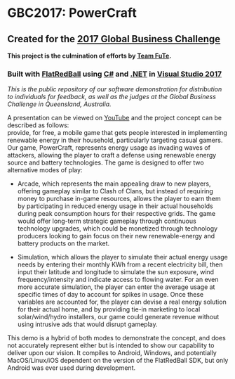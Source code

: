 # GBC2017:  PowerCraft
##  Created for the [2017 Global Business Challenge](http://globalbusinesschallenge.org/)
**This project is the culmination of efforts by [Team FuTe](http://acs.aalto.fi/swd/global-business-challenge-2017-team-fute/).**
### Built with [FlatRedBall](http://flatredball.com/) using [C#](https://docs.microsoft.com/en-us/dotnet/csharp/) and [.NET](https://dotnet.microsoft.com/) in [Visual Studio 2017](https://visualstudio.microsoft.com/)
*This is the public repository of our software demonstration for distribution to individuals for feedback, as well as the judges at the Global Business Challenge in Queensland, Australia.*



A presentation can be viewed on [YouTube](https://youtu.be/M1eqGe7bam4) and the project concept can be described as follows:  
provide, for free, a mobile game that gets people interested in implementing renewable energy
in their household, particularly targeting casual gamers.  Our game, PowerCraft, represents energy usage as invading waves of attackers,
allowing the player to craft a defense using renewable energy source and battery technologies.  The game is designed to offer
two alternative modes of play:  

* Arcade, which represents the main appealing draw to new players, offering gameplay similar to Clash of Clans, but instead of requiring
money to purchase in-game resources, allows the player to earn them by participating in reduced energy usage in their actual households
during peak consumption hours for their respective grids.  The game would offer long-term strategic gameplay through continuous technology
upgrades, which could be monetized through technology producers looking to gain focus on their new renewable-energy and battery products
on the market.

* Simulation,  which allows the player to simulate their actual energy usage needs by entering their monthly KWh from a recent electricity bill, 
then input their latitude and longitude to simulate the sun exposure, wind frequency/intensity and indicate access to flowing water.  For 
an even more accurate simulation, the player can enter the average usage at specific times of day to account for spikes in usage.  Once
these variables are accounted for, the player can devise a real energy solution for their actual home, and by providing tie-in
marketing to local solar/wind/hydro installers, our game could generate revenue without using intrusive ads that would disrupt gameplay.

This demo is a hybrid of both modes to demonstrate the concept, and does not accurately represent either but is intended to show our 
capability to deliver upon our vision.  It compiles to Android, Windows, and potentially MacOS/Linux/iOS dependent on the version of the
FlatRedBall SDK, but only Android was ever used during development.
